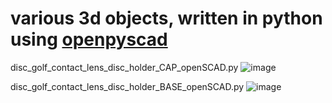 # various 3d objects, written in python using [openpyscad](https://pypi.org/project/openpyscad/)

disc_golf_contact_lens_disc_holder_CAP_openSCAD.py
![image](https://user-images.githubusercontent.com/31580931/131172593-7499597a-54b2-4064-96d3-a29a36c723b2.png)

disc_golf_contact_lens_disc_holder_BASE_openSCAD.py
![image](https://user-images.githubusercontent.com/31580931/131172760-dc05cae0-b37d-477b-90f5-c20afdc4186f.png)
